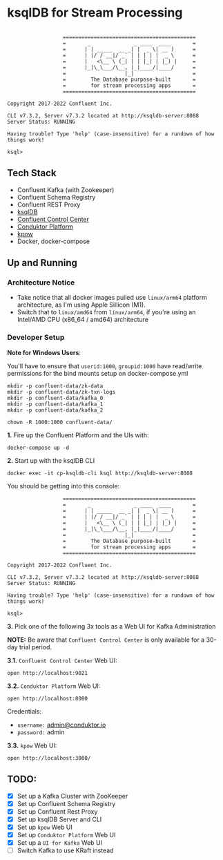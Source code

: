 # ksqlDB for Stream Processing

```

                  ===========================================
                  =       _              _ ____  ____       =
                  =      | | _____  __ _| |  _ \| __ )      =
                  =      | |/ / __|/ _` | | | | |  _ \      =
                  =      |   <\__ \ (_| | | |_| | |_) |     =
                  =      |_|\_\___/\__, |_|____/|____/      =
                  =                   |_|                   =
                  =        The Database purpose-built       =
                  =        for stream processing apps       =
                  ===========================================

Copyright 2017-2022 Confluent Inc.

CLI v7.3.2, Server v7.3.2 located at http://ksqldb-server:8088
Server Status: RUNNING

Having trouble? Type 'help' (case-insensitive) for a rundown of how things work!

ksql>
```

## Tech Stack
- Confluent Kafka (with Zookeeper)
- Confluent Schema Registry
- Confluent REST Proxy
- [ksqlDB](https://ksqldb.io/)
- [Confluent Control Center](https://docs.confluent.io/platform/current/control-center/overview.html)
- [Conduktor Platform](https://www.conduktor.io/explorer/)
- [kpow](https://docs.kpow.io/ce/)
- Docker, docker-compose


## Up and Running

### Architecture Notice
- Take notice that all docker images pulled use `linux/arm64` platform architecture, as I'm using Apple Sillicon (M1).
- Switch that to `linux/amd64` from `linux/arm64`, if you're using an Intel/AMD CPU (x86_64 / amd64) architecture


### Developer Setup

**Note for Windows Users**:

You'll have to ensure that `userid:1000`, `groupid:1000` have read/write permissions for the bind mounts setup on docker-compose.yml
```shell
mkdir -p confluent-data/zk-data
mkdir -p confluent-data/zk-txn-logs
mkdir -p confluent-data/kafka_0
mkdir -p confluent-data/kafka_1
mkdir -p confluent-data/kafka_2
```

```shell
chown -R 1000:1000 confluent-data/
```


**1.** Fire up the Confluent Platform and the UIs with:
```
docker-compose up -d
```

**2.** Start up with the ksqlDB CLI
```
docker exec -it cp-ksqldb-cli ksql http://ksqldb-server:8088
```

You should be getting into this console:
```
                  ===========================================
                  =       _              _ ____  ____       =
                  =      | | _____  __ _| |  _ \| __ )      =
                  =      | |/ / __|/ _` | | | | |  _ \      =
                  =      |   <\__ \ (_| | | |_| | |_) |     =
                  =      |_|\_\___/\__, |_|____/|____/      =
                  =                   |_|                   =
                  =        The Database purpose-built       =
                  =        for stream processing apps       =
                  ===========================================

Copyright 2017-2022 Confluent Inc.

CLI v7.3.2, Server v7.3.2 located at http://ksqldb-server:8088
Server Status: RUNNING

Having trouble? Type 'help' (case-insensitive) for a rundown of how things work!

ksql>
```

**3.** Pick one of the following 3x tools as a Web UI for Kafka Administration

**NOTE:** Be aware that `Confluent Control Center` is only available for a 30-day trial period.

**3.1.** `Confluent Control Center` Web UI:
```shell
open http://localhost:9021
```

**3.2.** `Conduktor Platform` Web UI:
```shell
open http://localhost:8080
```

Credentials:
- `username:` admin@conduktor.io
- `password:` admin


**3.3.** `kpow` Web UI:

```shell
open http://localhost:3000/
```



## TODO:
- [x] Set up a Kafka Cluster with ZooKeeper
- [x] Set up Confluent Schema Registry
- [x] Set up Confluent Rest Proxy
- [x] Set up ksqlDB Server and CLI
- [x] Set up `kpow` Web UI
- [x] Set up `Conduktor Platform` Web UI
- [x] Set up a `UI for Kafka` Web UI
- [ ] Switch Kafka to use KRaft instead

